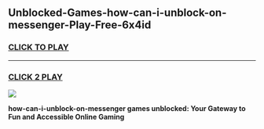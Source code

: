 
## Unblocked-Games-how-can-i-unblock-on-messenger-Play-Free-6x4id
<h3>
<a href="https://premium76.site?title=how-can-i-unblock-on-messenger&ref=21A">CLICK TO PLAY</a></h3>
<hr>

<h3>
<a href="https://premium76.site?title=how-can-i-unblock-on-messenger&ref=21A">CLICK 2 PLAY</a>
  
</h3>

<a href="https://premium76.site?title=how-can-i-unblock-on-messenger&ref=21A"><img src="https://clearcache.store/games.png"></a>


**how-can-i-unblock-on-messenger games unblocked: Your Gateway to Fun and Accessible Online Gaming**
